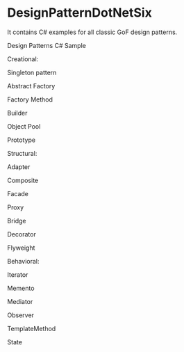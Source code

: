 # DesignPatternDotNetSix
It contains C# examples for all classic GoF design patterns.

Design Patterns C# Sample

Creational:

Singleton pattern

Abstract Factory

Factory Method

Builder

Object Pool

Prototype


Structural:

Adapter

Composite

Facade

Proxy

Bridge

Decorator

Flyweight


Behavioral:

Iterator

Memento

Mediator

Observer

TemplateMethod

State
